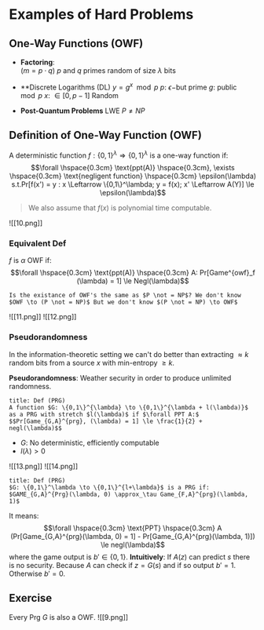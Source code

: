 # Examples of Hard Problems

## One-Way Functions (OWF)
- **Factoring**:  
  $( m = p \cdot q )$
  $p$ and $q$ primes random of size $\lambda$ bits
  

- **$\text{Discrete Logarithms (DL)}$
  $y = g^x \mod p$
  $p:$ $\epsilon-$but prime
  $g:$ public $\mod p$
  $x:$ $\in [0, p-1]$ Random
  
- **Post-Quantum Problems**
  LWE
  $P \not = NP$

## Definition of One-Way Function (OWF)
A deterministic function  $f: \{0,1\}^{\lambda} \Rightarrow \{0,1\}^{\lambda}$ is a one-way function if:
$$\forall \hspace{0.3cm} \text{ppt(A)} \hspace{0.3cm}, \exists \hspace{0.3cm} \text{negligent function} \hspace{0.3cm} \epsilon(\lambda) s.t.Pr[f(x') = y : x \Leftarrow \{0,1\}^\lambda; y = f(x); x' \Leftarrow A(Y)] \le \epsilon(\lambda)$$

>We also assume that $f(x)$ is polynomial time computable.

![[10.png]]




### Equivalent Def
$f$ is $\alpha$ OWF if: $$\forall \hspace{0.3cm} \text{ppt(A)} \hspace{0.3cm} A: Pr[Game^{owf}_f (\lambda) = 1] \le Negl(\lambda)$$
```ad-question
Is the existance of OWF's the same as $P \not = NP$? We don't know $OWF \to (P \not = NP)$ But we don't know $(P \not = NP) \to OWF$

```

![[11.png]]
![[12.png]]

### Pseudorandomness
In the information-theoretic setting we can't do better than extracting $\approx k$ random bits from a source $x$ with min-entropy $\ge k$.

**Pseudorandomness**: Weather security in order to produce unlimited randomness.

```ad-abstract
title: Def (PRG)
A function $G: \{0,1\}^{\lambda} \to \{0,1\}^{\lambda + l(\lambda)}$ as a PRG with stretch $l(\lambda)$ if $\forall PPT A:$
$$Pr[Game_{G,A}^{prg}, (\lambda) = 1] \le \frac{1}{2} + negl(\lambda)$$

```

- $G$: No deterministic, efficiently computable
- $l(\lambda) > 0$

![[13.png]]
![[14.png]]


```ad-abstract
title: Def (PRG)
$G: \{0,1\}^\lambda \to \{0,1\}^{l+\lambda}$ is a PRG if: $GAME_{G,A}^{Prg}(\lambda, 0) \approx_\tau Game_{F,A}^{prg}(\lambda, 1)$

```

It means:
$$\forall \hspace{0.3cm} \text{PPT} \hspace{0.3cm} A (Pr[Game_{G,A}^{prg}(\lambda, 0) = 1] - Pr[Game_{G,A}^{prg}(\lambda, 1)]) \le negl(\lambda)$$
where the game output is $b' \in \{0,1\}$.
**Intuitively**: If $A(z)$ can predict $s$ there is no security. Because $A$ can check if $z= G(s)$ and if so output $b' = 1$. Otherwise $b'=0$.


## Exercise 
Every Prg $G$ is also a OWF.
![[9.png]]